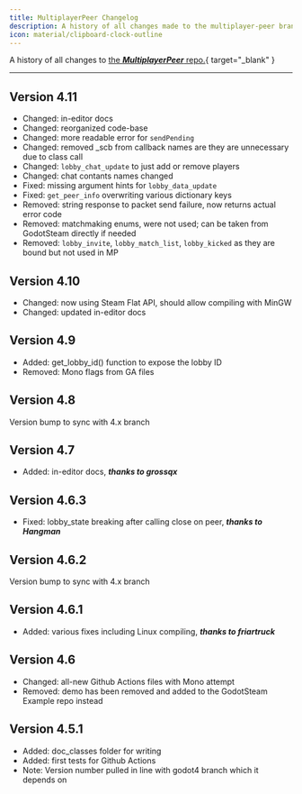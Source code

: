 ```yaml
---
title: MultiplayerPeer Changelog
description: A history of all changes made to the multiplayer-peer branch.
icon: material/clipboard-clock-outline
---
```


A history of all changes to [the ***MultiplayerPeer*** repo.](https://github.com/GodotSteam/MultiplayerPeer){ target="\_blank" }

---

## Version 4.11

- Changed: in-editor docs
- Changed: reorganized code-base
- Changed: more readable error for `sendPending`
- Changed: removed \_scb from callback names are they are unnecessary due to class call
- Changed: `lobby_chat_update` to just add or remove players
- Changed: chat contants names changed
- Fixed: missing argument hints for `lobby_data_update`
- Fixed: `get_peer_info` overwriting various dictionary keys
- Removed: string response to packet send failure, now returns actual error code
- Removed: matchmaking enums, were not used; can be taken from GodotSteam directly if needed
- Removed: `lobby_invite`, `lobby_match_list`, `lobby_kicked` as they are bound but not used in MP

## Version 4.10

- Changed: now using Steam Flat API, should allow compiling with MinGW
- Changed: updated in-editor docs

## Version 4.9

- Added: get_lobby_id() function to expose the lobby ID
- Removed: Mono flags from GA files

## Version 4.8

Version bump to sync with 4.x branch

## Version 4.7

- Added: in-editor docs, ***thanks to grossqx***

## Version 4.6.3

- Fixed: lobby_state breaking after calling close on peer, ***thanks to Hangman***

## Version 4.6.2

Version bump to sync with 4.x branch

## Version 4.6.1

- Added: various fixes including Linux compiling, ***thanks to friartruck***

## Version 4.6

- Changed: all-new Github Actions files with Mono attempt
- Removed: demo has been removed and added to the GodotSteam Example repo instead

## Version 4.5.1

- Added: doc_classes folder for writing
- Added: first tests for Github Actions
- Note: Version number pulled in line with godot4 branch which it depends on
